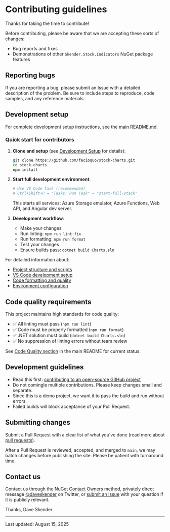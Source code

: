 # Contributing guidelines

Thanks for taking the time to contribute!

Before contributing, please be aware that we are accepting these sorts of changes:

- Bug reports and fixes
- Demonstrations of other `Skender.Stock.Indicators` NuGet package features

## Reporting bugs

If you are reporting a bug, please submit an Issue with a detailed description of the problem. Be sure to include steps to reproduce, code samples, and any reference materials.

## Development setup

For complete development setup instructions, see the [main README.md](../README.md#development-setup).

### Quick start for contributors

1. **Clone and setup** (see [Development Setup](../README.md#development-setup) for details):

   ```bash
   git clone https://github.com/facioquo/stock-charts.git
   cd stock-charts
   npm install
   ```

2. **Start full development environment**:

   ```bash
   # Use VS Code Task (recommended)
   # Ctrl+Shift+P → "Tasks: Run Task" → "start-full-stack"
   ```

   This starts all services: Azure Storage emulator, Azure Functions, Web API, and Angular dev server.

3. **Development workflow**:
   - Make your changes
   - Run linting: `npm run lint:fix`
   - Run formatting: `npm run format`
   - Test your changes
   - Ensure builds pass: `dotnet build Charts.sln`

For detailed information about:

- [Project structure and scripts](../README.md#project-structure)
- [VS Code development setup](../README.md#vs-code-development)
- [Code formatting and quality](../README.md#code-formatting-and-quality)
- [Environment configuration](../README.md#environment-configuration)

## Code quality requirements

This project maintains high standards for code quality:

- ✅ All linting must pass (`npm run lint`)
- ✅ Code must be properly formatted (`npm run format`)
- ✅ .NET solution must build (`dotnet build Charts.sln`)
- ✅ No suppression of linting errors without team review

See [Code Quality section](../README.md#code-quality-and-verification) in the main README for current status.

## Development guidelines

- Read this first: [contributing to an open-source GitHub project](https://codeburst.io/a-step-by-step-guide-to-making-your-first-github-contribution-5302260a2940)
- Do not comingle multiple contributions. Please keep changes small and separate.
- Since this is a demo project, we want it to pass the build and run without errors.
- Failed builds will block acceptance of your Pull Request.

## Submitting changes

Submit a Pull Request with a clear list of what you've done (read more about [pull requests](http://help.github.com/pull-requests/)).

After a Pull Request is reviewed, accepted, and merged to `main`, we may batch changes before publishing the site. Please be patient with turnaround time.

## Contact us

Contact us through the NuGet [Contact Owners](https://www.nuget.org/packages/Skender.Stock.Indicators) method, privately direct message [@daveskender](https://twitter.com/messages/compose?recipient_id=27475431) on Twitter, or [submit an Issue](https://github.com/facioquo/stock-charts/issues) with your question if it is publicly relevant.

Thanks,
Dave Skender

---

Last updated: August 15, 2025

